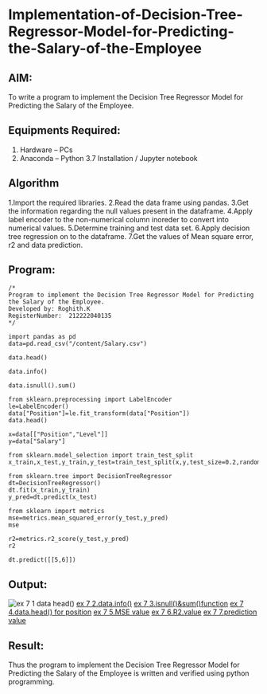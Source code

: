 # Implementation-of-Decision-Tree-Regressor-Model-for-Predicting-the-Salary-of-the-Employee

## AIM:
To write a program to implement the Decision Tree Regressor Model for Predicting the Salary of the Employee.

## Equipments Required:
1. Hardware – PCs
2. Anaconda – Python 3.7 Installation / Jupyter notebook

## Algorithm
1.Import the required libraries.
2.Read the data frame using pandas.
3.Get the information regarding the null values present in the dataframe.
4.Apply label encoder to the non-numerical column inoreder to convert into
numerical values.
5.Determine training and test data set.
6.Apply decision tree regression on to the dataframe.
7.Get the values of Mean square error, r2 and data prediction.

## Program:
```
/*
Program to implement the Decision Tree Regressor Model for Predicting the Salary of the Employee.
Developed by: Roghith.K
RegisterNumber:  212222040135
*/

import pandas as pd
data=pd.read_csv("/content/Salary.csv")

data.head()

data.info()

data.isnull().sum()

from sklearn.preprocessing import LabelEncoder
le=LabelEncoder()
data["Position"]=le.fit_transform(data["Position"])
data.head()

x=data[["Position","Level"]]
y=data["Salary"]

from sklearn.model_selection import train_test_split
x_train,x_test,y_train,y_test=train_test_split(x,y,test_size=0.2,random

from sklearn.tree import DecisionTreeRegressor
dt=DecisionTreeRegressor()
dt.fit(x_train,y_train)
y_pred=dt.predict(x_test)

from sklearn import metrics
mse=metrics.mean_squared_error(y_test,y_pred)
mse

r2=metrics.r2_score(y_test,y_pred)
r2

dt.predict([[5,6]])
```

## Output:
![ex 7 1 data head()](https://github.com/RoghithKrishnamoorthy/Implementation-of-Decision-Tree-Regressor-Model-for-Predicting-the-Salary-of-the-Employee/assets/119475474/e9f8c88e-c9ad-4412-9c09-dd57079b0c4e)
[ex 7 2.data.info()](https://github.com/RoghithKrishnamoorthy/Implementation-of-Decision-Tree-Regressor-Model-for-Predicting-the-Salary-of-the-Employee/assets/119475474/49f72f16-7ae0-41bc-aa4c-39be45716191)
[ex 7 3.isnull()&sum()function](https://github.com/RoghithKrishnamoorthy/Implementation-of-Decision-Tree-Regressor-Model-for-Predicting-the-Salary-of-the-Employee/assets/119475474/1c882a50-52fd-4c31-9652-48402344c894)
[ex 7 4.data.head() for position](https://github.com/RoghithKrishnamoorthy/Implementation-of-Decision-Tree-Regressor-Model-for-Predicting-the-Salary-of-the-Employee/assets/119475474/271a7a1e-7928-4706-9ff4-5e61b38ff17c)
[ex 7 5.MSE value](https://github.com/RoghithKrishnamoorthy/Implementation-of-Decision-Tree-Regressor-Model-for-Predicting-the-Salary-of-the-Employee/assets/119475474/01bfa785-ec74-48a0-9301-be5120b22295)
[ex 7 6.R2.value](https://github.com/RoghithKrishnamoorthy/Implementation-of-Decision-Tree-Regressor-Model-for-Predicting-the-Salary-of-the-Employee/assets/119475474/fa2e385d-a158-4c99-8b2f-15a76d4ad241)
[ex 7 7.prediction value](https://github.com/RoghithKrishnamoorthy/Implementation-of-Decision-Tree-Regressor-Model-for-Predicting-the-Salary-of-the-Employee/assets/119475474/041174c0-4624-48fe-bb82-34fa783792b2)

## Result:
Thus the program to implement the Decision Tree Regressor Model for Predicting the Salary of the Employee is written and verified using python programming.

